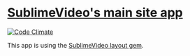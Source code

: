 # [SublimeVideo's main site app](http://sublimevideo.net) 
[![Code Climate](https://codeclimate.com/badge.png)](https://codeclimate.com/repos/50ee930f56b1026bdf0104d4/feed)

This app is using the [SublimeVideo layout gem](https://github.com/jilion/sublimevideo_layout).
